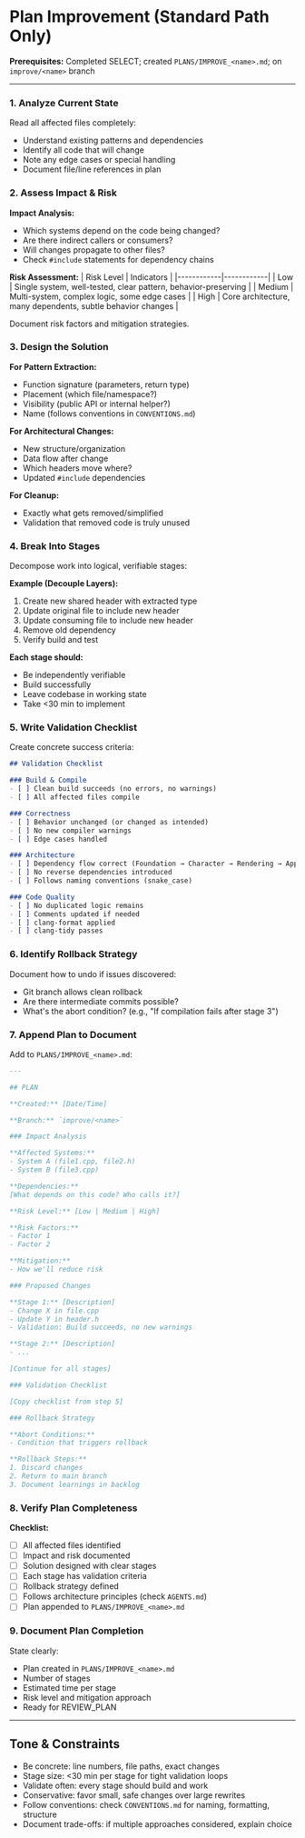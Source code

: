 # Plan Improvement (Standard Path Only)

**Prerequisites:** Completed SELECT; created `PLANS/IMPROVE_<name>.md`; on `improve/<name>` branch

---

### 1. Analyze Current State

Read all affected files completely:
- Understand existing patterns and dependencies
- Identify all code that will change
- Note any edge cases or special handling
- Document file/line references in plan

### 2. Assess Impact & Risk

**Impact Analysis:**
- Which systems depend on the code being changed?
- Are there indirect callers or consumers?
- Will changes propagate to other files?
- Check `#include` statements for dependency chains

**Risk Assessment:**
| Risk Level | Indicators |
|------------|------------|
| Low | Single system, well-tested, clear pattern, behavior-preserving |
| Medium | Multi-system, complex logic, some edge cases |
| High | Core architecture, many dependents, subtle behavior changes |

Document risk factors and mitigation strategies.

### 3. Design the Solution

**For Pattern Extraction:**
- Function signature (parameters, return type)
- Placement (which file/namespace?)
- Visibility (public API or internal helper?)
- Name (follows conventions in `CONVENTIONS.md`)

**For Architectural Changes:**
- New structure/organization
- Data flow after change
- Which headers move where?
- Updated `#include` dependencies

**For Cleanup:**
- Exactly what gets removed/simplified
- Validation that removed code is truly unused

### 4. Break Into Stages

Decompose work into logical, verifiable stages:

**Example (Decouple Layers):**
1. Create new shared header with extracted type
2. Update original file to include new header
3. Update consuming file to include new header
4. Remove old dependency
5. Verify build and test

**Each stage should:**
- Be independently verifiable
- Build successfully
- Leave codebase in working state
- Take <30 min to implement

### 5. Write Validation Checklist

Create concrete success criteria:

```markdown
## Validation Checklist

### Build & Compile
- [ ] Clean build succeeds (no errors, no warnings)
- [ ] All affected files compile

### Correctness
- [ ] Behavior unchanged (or changed as intended)
- [ ] No new compiler warnings
- [ ] Edge cases handled

### Architecture
- [ ] Dependency flow correct (Foundation → Character → Rendering → App)
- [ ] No reverse dependencies introduced
- [ ] Follows naming conventions (snake_case)

### Code Quality
- [ ] No duplicated logic remains
- [ ] Comments updated if needed
- [ ] clang-format applied
- [ ] clang-tidy passes
```

### 6. Identify Rollback Strategy

Document how to undo if issues discovered:
- Git branch allows clean rollback
- Are there intermediate commits possible?
- What's the abort condition? (e.g., "If compilation fails after stage 3")

### 7. Append Plan to Document

Add to `PLANS/IMPROVE_<name>.md`:

````markdown
---

## PLAN

**Created:** [Date/Time]

**Branch:** `improve/<name>`

### Impact Analysis

**Affected Systems:**
- System A (file1.cpp, file2.h)
- System B (file3.cpp)

**Dependencies:**
[What depends on this code? Who calls it?]

**Risk Level:** [Low | Medium | High]

**Risk Factors:**
- Factor 1
- Factor 2

**Mitigation:**
- How we'll reduce risk

### Proposed Changes

**Stage 1:** [Description]
- Change X in file.cpp
- Update Y in header.h
- Validation: Build succeeds, no new warnings

**Stage 2:** [Description]
- ...

[Continue for all stages]

### Validation Checklist

[Copy checklist from step 5]

### Rollback Strategy

**Abort Conditions:**
- Condition that triggers rollback

**Rollback Steps:**
1. Discard changes
2. Return to main branch
3. Document learnings in backlog
````

### 8. Verify Plan Completeness

**Checklist:**
- [ ] All affected files identified
- [ ] Impact and risk documented
- [ ] Solution designed with clear stages
- [ ] Each stage has validation criteria
- [ ] Rollback strategy defined
- [ ] Follows architecture principles (check `AGENTS.md`)
- [ ] Plan appended to `PLANS/IMPROVE_<name>.md`

### 9. Document Plan Completion

State clearly:
- Plan created in `PLANS/IMPROVE_<name>.md`
- Number of stages
- Estimated time per stage
- Risk level and mitigation approach
- Ready for REVIEW_PLAN

---

## Tone & Constraints

- Be concrete: line numbers, file paths, exact changes
- Stage size: <30 min per stage for tight validation loops
- Validate often: every stage should build and work
- Conservative: favor small, safe changes over large rewrites
- Follow conventions: check `CONVENTIONS.md` for naming, formatting, structure
- Document trade-offs: if multiple approaches considered, explain choice
